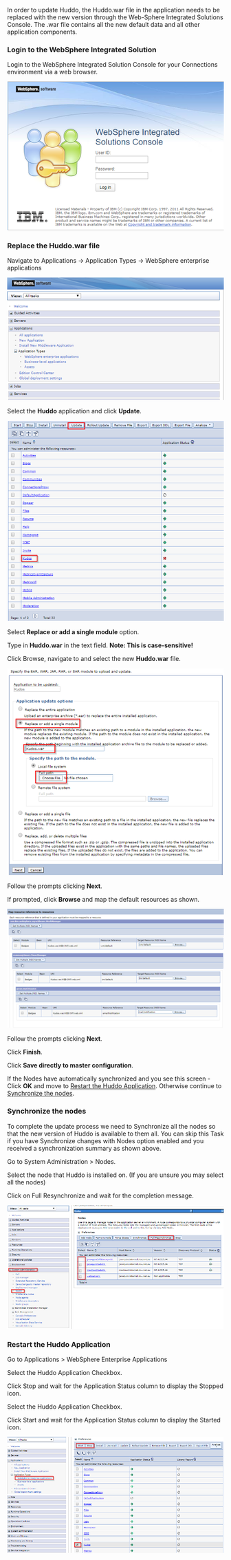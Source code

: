 In order to update Huddo, the Huddo.war file in the application needs to be replaced with the new version through the Web-Sphere Integrated Solutions
Console. The .war file contains all the new default data and all other application components.

### Login to the WebSphere Integrated Solution

Login to the WebSphere Integrated Solution Console for your Connections environment via a web browser.

![login](/assets/badges/update/WAS_Console_login.png)

### Replace the Huddo.war file

Navigate to Applications -> Application Types -> WebSphere enterprise applications

![was app](/assets/badges/update/was_app.png)

Select the **Huddo** application and click **Update**.

![huddo app list](/assets/badges/update/kudos_app_list.png)

Select **Replace or add a single module** option.

Type in **Huddo.war** in the text field. **Note: This is case-sensitive!**

Click Browse, navigate to and select the new **Huddo.war** file.

![select war](/assets/badges/update/select_war.png)

Follow the prompts clicking **Next**.

If prompted, click **Browse** and map the default resources as shown.

![resource mapping](/assets/badges/update/resource_mapping.png)

Follow the prompts clicking **Next**.

Click **Finish**.

Click **Save directly to master configuration**.

If the Nodes have automatically synchronized and you see this screen - Click **OK** and move to [Restart the Huddo Application](update_app.md#restart-the-kudos-application). Otherwise continue to [Synchronize the nodes](update_app.md#synchronize-the-nodes).

### Synchronize the nodes

To complete the update process we need to Synchronize all the nodes so that the new version of Huddo is available to them all. You can skip this Task if you have Synchronize changes with Nodes option enabled and you received a synchronization summary as shown above.

Go to System Administration > Nodes.

Select the node that Huddo is installed on. (If you are unsure you may select all the nodes)

Click on Full Resynchronize and wait for the completion message.

![full resync](/assets/badges/update/full_resync.png)

### Restart the Huddo Application

Go to Applications > WebSphere Enterprise Applications

Select the Huddo Application Checkbox.

Click Stop and wait for the Application Status column to display the Stopped icon.

Select the Huddo Application Checkbox.

Click Start and wait for the Application Status column to display the Started icon.

![stop start kudos](/assets/badges/update/stop_start_kudos.png)
